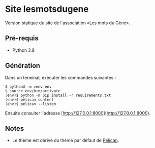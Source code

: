 # Site lesmotsdugene

Version statique du site de l'association «Les mots du Gène».

## Pré-requis

- Python 3.9

## Génération

Dans un terminal, exécuter les commandes suivantes :

```
$ python3 -m venv env
$ source env/bin/activate
(env)$ python -m pip install -r requirements.txt
(env)$ pelican content
(env)$ pelican --listen
```

Ensuite consulter l'adresse [http://127.0.0.1:8000](http://127.0.0.1:8000).

## Notes

* Le thème est dérivé du thème par défaut de
  [Pelican](https://github.com/getpelican/pelican).
